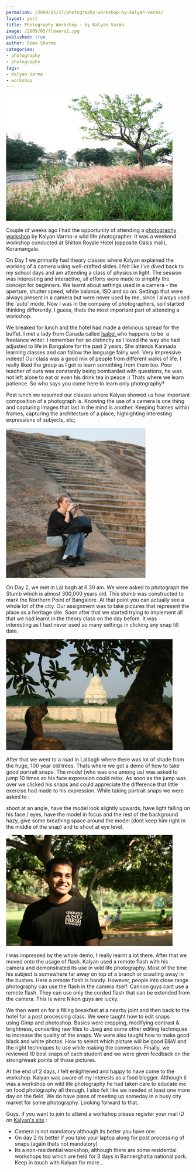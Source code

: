 ```yaml
--- 
permalink: /2009/05/27/photography-workshop-by-kalyan-varma/
layout: post
title: Photography Workshop - by Kalyan Varma
image: /2009/05/flowers1.jpg
published: true
author: Roma Sharma
categories: 
- photography
- photography
tags:
- Kalyan Varma
- workshop
---
```

<p style="text-align:center;"></p>

<img class="alignnone size-full wp-image-1480" title="flowers1" src="/2009/05/flowers1.jpg" alt="flowers1" width="455" height="345" />

Couple of weeks ago I had the opportunity of attending a <a href="http://kalyanvarma.net/workshop-intro">photography workshop</a> by Kalyan Varma-a wild life photographer. It was a weekend workshop conducted at Shilton Royale Hotel (opposite Oasis mall), Koramangala.

On Day 1 we primarily had theory classes where Kalyan explained the working of a camera using well-crafted slides. I felt like I've dived back to my school days and am attending a class of physics in light. The session was interesting and interactive, all efforts were made to simplify the concept for beginners. We learnt about settings used in a camera - the aperture, shutter speed, white balance, ISO and so on. Settings that were always present in a camera but were never used by me, since I always used the 'auto' mode. Now I was in the company of photographers, so I started thinking differently. I guess, thats the most important part of attending a workshop.
<!--more-->
We breaked for lunch and the hotel had made a delicious spread for the buffet. I met a lady from Canada called <a href="http://india-outside-my-window.blogspot.com/">Isabel </a>who happens to be  a freelance writer. I remember her so distinctly as I loved the way she had adjusted to life in Bangalore for the past 2 years. She attends Kannada learning classes and can follow the language fairly well. Very impressive indeed! Our class was a good mix of people from different walks of life. I really liked the group as I got to learn something from them too. Poor teacher of ours was constantly being bombarded with questions, he was not left alone to eat or even his drink tea in peace :) Thats where we learn patience. So who says you come here to learn only photography?

Post lunch we resumed our classes where Kalyan showed us how important composition of a photograph is. Knowing the use of a camera is one thing and capturing images that last in the mind is another. Keeping frames within frames, capturing the architecture of a place, highlighting interesting expressions of subjects, etc;

<img class="alignnone size-full wp-image-1476" title="girl_waiting" src="/2009/05/girl_waiting.jpg" alt="girl_waiting" width="381" height="410" />

On Day 2, we met in Lal bagh at 6.30 am. We were asked to photograph the Stumb which is almost 300,000 years old. This stumb was constructed to mark the Northern Point of Bangalore. At that point you can actually see a whole lot of the city. Our assignment was to take pictures that represent the place as a heritage site. Soon after that we started trying to implement all that we had learnt in the theory class on the day before. It was interesting as I had never used so many settings in clicking any snap till date.

<img class="alignnone size-full wp-image-1473" title="stumb" src="/2009/05/stumb.jpg" alt="stumb" width="455" height="303" />

After that we went to a road in Lalbagh where there was lot of shade from the huge, 100 year old trees. Thats where we got a demo of how to take good portrait snaps. The model (who was one among us) was asked to jump 10 times so his face expression could relax. As soon as the jump was over we clicked his snaps and could appreciate the difference that little exercise had made to his expression. While taking portrait snaps we were asked to :

shoot at an angle, have the model look slightly upwards, have light falling on his face / eyes, have the model in focus and the rest of the background hazy, give some breathing space around the model (dont keep him right in the middle of the snap) and to shoot at eye level.

<img class="alignnone size-full wp-image-1475" title="portrait1" src="/2009/05/portrait1.jpg" alt="portrait1" width="455" height="303" />

I was impressed by the whole demo, I really learnt a lot there. After that we moved onto the usage of flash. Kalyan used a remote flash with his camera and demonstrated its use in wild life photography. Most of the time his subject is somewhere far away on top of a branch or crawling away in the bushes. Here a remote flash is handy. However, people into close range photography can use the flash in the camera itself. Cannon guys cant use a remote flash. They can use only the corded flash that can be extended from the camera. This is were Nikon guys are lucky.

We then went on for a filling breakfast at a nearby joint and then back to the hotel for a post processing class. We were taught how to edit snaps using Gimp and photoshop. Basics were cropping, modifying contrast &amp; brightness, converting raw files to Jpeg and some other editing techniques to increase the quality of the snaps. We were also taught how to make good black and white photos. How to select which picture will be good B&amp;W and the right techniques to use while making the conversion. Finally, we reviewed 10 best snaps of each student and we were given feedback on the strong/weak points of those pictures.

At the end of 2 days, I felt enlightened and happy to have come to the workshop. Kalyan was aware of my interests as a food blogger. Although it was a workshop on wild life photography he had taken care to educate me on food photography all through. I also felt like we needed at least one more day on the field. We do have plans of meeting up someday in a busy city market for some photography. Looking forward to that.

Guys, if you want to join to attend a workshop please register your mail ID on <a href="http://kalyanvarma.net/workshop-intro">Kalyan's site</a> :
<ul>
	<li>Camera is not mandatory although its better you have one.</li>
	<li>On day 2 its better if you take your laptop along for post processing of snaps (again thats not mandatory)</li>
	<li>Its a non-residential workshop, although there are some residential workshops too which are held for 3 days in Bannerghatta national park. Keep in touch with Kalyan for more...</li>
</ul>
